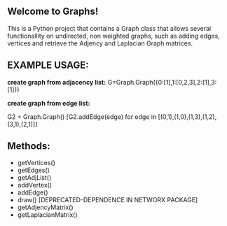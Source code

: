 
## Welcome to Graphs!

This is a Python project that contains a Graph class that allows several functionallity on undirected, non weighted graphs, such as adding edges, vertices and retrieve the Adjency and Laplacian Graph matrices.

## EXAMPLE USAGE:

**create graph from adjacency list:**
G=Graph.Graph({0:[1],1:[0,2,3],2:[1],3:[1]})
  
**create graph from edge list:**
  
G2 = Graph.Graph()
[G2.addEdge(edge) for edge in [(0,1),(1,0),(1,3),(1,2),(3,1),(2,1)]]

## Methods:

* getVertices()
* getEdges()
* getAdjList()
* addVertex()
* addEdge()
* draw() [DEPRECATED-DEPENDENCE IN NETWORX PACKAGE]
* getAdjencyMatrix()
* getLaplacianMatrix()
